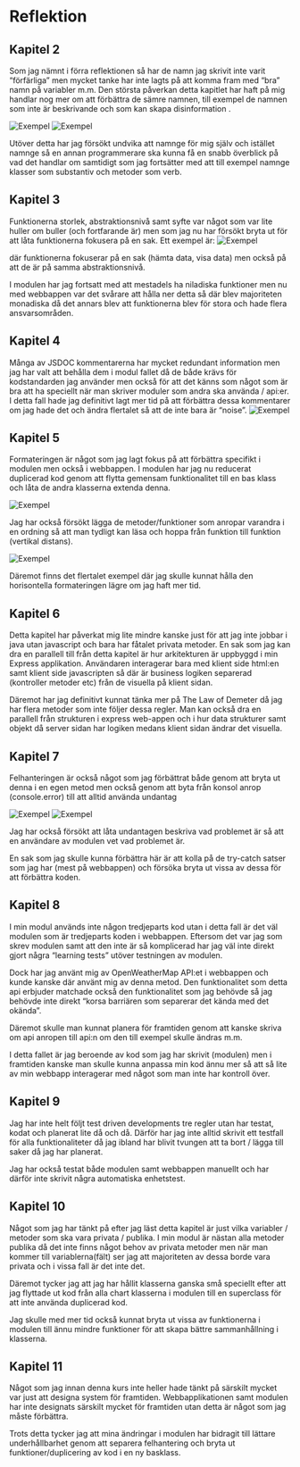 # Reflektion

## Kapitel 2

Som jag nämnt i förra reflektionen så har de namn jag skrivit inte varit “förfärliga” men mycket tanke har inte lagts på att komma fram med “bra” namn på variabler m.m. Den största påverkan detta kapitlet har haft på mig handlar nog mer om att förbättra de sämre namnen, till exempel de namnen som inte är beskrivande och som kan skapa disinformation .

![Exempel](./imgs/1.png)
![Exempel](./imgs/2.png)


Utöver detta har jag försökt undvika att namnge för mig själv och istället namnge så en annan programmerare ska kunna få en snabb överblick på vad det handlar om samtidigt som jag fortsätter med att till exempel namnge klasser som substantiv och metoder som verb.


## Kapitel 3

Funktionerna storlek, abstraktionsnivå samt syfte var något som var lite huller om buller (och fortfarande är) men som jag nu har försökt bryta ut för att låta funktionerna fokusera på en sak. Ett exempel är: 
![Exempel](./imgs/3.png)

där funktionerna fokuserar på en sak (hämta data, visa data) men också på att de är på samma abstraktionsnivå.

I modulen har jag fortsatt med att mestadels ha niladiska funktioner men nu med webbappen var det svårare att hålla ner detta så där blev majoriteten monadiska då det annars blev att funktionerna blev för stora och hade flera ansvarsområden.


## Kapitel 4

Många av JSDOC kommentarerna har mycket redundant information men jag har valt att behålla dem i modul fallet då de både krävs för kodstandarden jag använder men också för att det känns som något som är bra att ha speciellt när man skriver moduler som andra ska använda / api:er. I detta fall hade jag definitivt lagt mer tid på att förbättra dessa kommentarer om jag hade det och ändra flertalet så att de inte bara är “noise”.
![Exempel](./imgs/4.png)

## Kapitel 5

Formateringen är något som jag lagt fokus på att förbättra specifikt i modulen men också i webbappen. I modulen har jag nu reducerat duplicerad kod genom att flytta gemensam funktionalitet till en bas klass och låta de andra klasserna extenda denna.

![Exempel](./imgs/5.png)


Jag har också försökt lägga de metoder/funktioner som anropar varandra i en ordning så att man tydligt kan läsa och hoppa från funktion till funktion (vertikal distans).

![Exempel](./imgs/6.png)


Däremot finns det flertalet exempel där jag skulle kunnat hålla den horisontella formateringen lägre om jag haft mer tid. 


## Kapitel 6

Detta kapitel har påverkat mig lite mindre kanske just för att jag inte jobbar i java utan javascript och bara har fåtalet privata metoder. En sak som jag kan dra en parallell till från detta kapitel är hur arkitekturen är uppbyggd i min Express applikation. Användaren interagerar bara med klient side html:en samt klient side javascripten så där är business logiken separerad (kontroller metoder etc) från de visuella på klient sidan.

Däremot har jag definitivt kunnat tänka mer på The Law of Demeter då jag har flera metoder som inte följer dessa regler. Man kan också dra en parallell från strukturen i express web-appen och i hur data strukturer samt objekt då server sidan har logiken medans klient sidan ändrar det visuella.



## Kapitel 7

Felhanteringen är också något som jag förbättrat både genom att bryta ut denna i en egen metod men också genom att byta från konsol anrop (console.error) till att alltid använda undantag 

![Exempel](./imgs/7.png)
![Exempel](./imgs/8.png)


Jag har också försökt att låta undantagen beskriva vad problemet är så att en användare av modulen vet vad problemet är. 

En sak som jag skulle kunna förbättra här är att kolla på de try-catch satser som jag har (mest på webbappen) och försöka bryta ut vissa av dessa för att förbättra koden.

## Kapitel 8 

I min modul används inte någon tredjeparts kod utan i detta fall är det väl modulen som är tredjeparts koden i webbappen. Eftersom det var jag som skrev modulen samt att den inte är så komplicerad har jag väl inte direkt gjort några “learning tests” utöver testningen av modulen.

Dock har jag använt mig av OpenWeatherMap API:et i webbappen och kunde kanske där använt mig av denna metod.  Den funktionalitet som detta api erbjuder matchade också den funktionalitet som jag behövde så jag behövde inte direkt “korsa barriären som separerar det kända med det okända”.

Däremot skulle man kunnat planera för framtiden genom att kanske skriva om api anropen till api:n  om den till exempel skulle ändras m.m. 


I detta fallet är jag beroende av kod som jag har skrivit (modulen) men i framtiden kanske man skulle kunna anpassa min kod ännu mer så att så lite av min webbapp interagerar med något som man inte har kontroll över.


## Kapitel 9 

Jag har inte helt följt test driven developments tre regler utan har testat, kodat och planerat lite då och då. Därför har jag inte alltid skrivit ett testfall för alla funktionaliteter då jag ibland har blivit tvungen att ta bort / lägga till saker då jag har planerat. 


Jag har också testat både modulen samt webbappen manuellt och har därför inte skrivit några automatiska enhetstest.

## Kapitel 10

Något som jag har tänkt på efter jag läst detta kapitel är just vilka variabler / metoder som ska vara privata / publika. I min modul är nästan alla metoder publika då det inte finns något behov av privata metoder men när man kommer till variablerna(fält) ser jag att majoriteten av dessa borde vara privata och i vissa fall är det inte det.


Däremot tycker jag att jag har hållit klasserna ganska små speciellt efter att jag flyttade ut kod från alla chart klasserna i modulen till en superclass för att inte använda duplicerad kod.

Jag skulle med mer tid också kunnat bryta ut vissa av funktionerna i modulen till ännu mindre funktioner för att skapa bättre sammanhållning i klasserna.



## Kapitel 11

Något som jag innan denna kurs inte heller hade tänkt på särskilt mycket var just att designa system för framtiden. Webbapplikationen samt modulen har inte designats särskilt mycket för framtiden utan detta är något som jag måste förbättra.

Trots detta tycker jag att mina ändringar i modulen har bidragit till lättare underhållbarhet genom att separera felhantering och bryta ut funktioner/duplicering av kod i en ny basklass.



